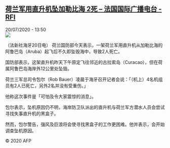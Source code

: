 <!--1595249726000-->
[荷兰军用直升机坠加勒比海 2死 – 法国国际广播电台 - RFI](http://www.rfi.fr//cn/contenu/20200720-%E8%8D%B7%E5%85%B0%E5%86%9B%E7%94%A8%E7%9B%B4%E5%8D%87%E6%9C%BA%E5%9D%A0%E5%8A%A0%E5%8B%92%E6%AF%94%E6%B5%B7-2%E6%AD%BB)
------

<div>20/07/2020 - 13:50</div><img src="https://s.rfi.fr/media/display/9e1ce592-ca84-11ea-8cbb-005056a98db9/w:310/p:16x9/int0011b.200720195002.jpg"><div class="t-content__body u-clearfix"><div class="m-interstitial"></div><p>（法新社海牙20日电）    荷兰国防部今天表示，一架荷兰军用直升机从加勒比海的阿鲁巴岛（Aruba）起飞后不久即坠毁海中，导致2人死亡。</p><p>    国防部表示，这架直升机昨天下午原定飞往邻近的古拉索岛（Curacao），但在荷属阿鲁巴岛海岸外12公里处坠毁。</p><p>    荷兰三军总司令包尔（Rob Bauer）凌晨于海牙召开记者会说：「（机上）4名机组员有2人已死亡，另外2名并没有受重伤。」</p><p>    他称这次事件是「可怕及令大家震惊的消息」。</p><p>    包尔表示，坠机原因仍不明，海岸防卫队派出的直升机与荷兰军方潜水人员会尝试寻找失事直升机的黑盒子。</p><p>    然而，包尔警告，强风及巨浪将会使寻找黑盒子的工作更困难。他并表示，会开始调查坠机原因。</p><p class="t-copyright">© 2020 AFP</p>        </div>
